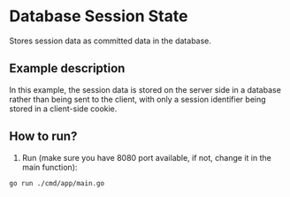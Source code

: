 # Database Session State

Stores session data as committed data in the database.

## Example description

In this example, the session data is stored on the server side in a database rather than being sent to the client, with only a session identifier being stored in a client-side cookie.

## How to run?

1. Run (make sure you have 8080 port available, if not, change it in the main function):

```
go run ./cmd/app/main.go
```
